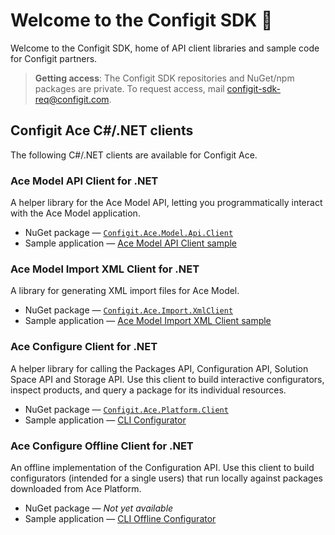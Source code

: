 
# Welcome to the Configit SDK :wave:

Welcome to the Configit SDK, home of API client libraries and sample code for Configit partners.

> **Getting access**: The Configit SDK repositories and NuGet/npm packages are private. To request access, mail
> configit-sdk-req@configit.com.

## Configit Ace C#/.NET clients

The following C#/.NET clients are available for Configit Ace.

### Ace Model API Client for .NET       

A helper library for the Ace Model API, letting you
programmatically interact with the Ace Model application.

- NuGet package —  [`Configit.Ace.Model.Api.Client`](https://github.com/configit-sdk/ace-model-samples/packages/1151047)
- Sample application —  [Ace Model API Client sample](https://github.com/configit-sdk/ace-model-samples/tree/main/ModelApi/ApiClientSampleModel)

### Ace Model Import XML Client for .NET

A library for generating XML import files for Ace Model.

- NuGet package — [`Configit.Ace.Import.XmlClient`](https://github.com/configit-sdk/ace-model-samples/packages/1123124)
- Sample application — [Ace Model Import XML Client sample](https://github.com/configit-sdk/ace-model-samples/tree/main/XmlClientSampleModel)

### Ace Configure Client for .NET

A helper library for calling the Packages API, Configuration API,
Solution Space API and Storage API. Use this client to build
interactive configurators, inspect products, and query a package
for its individual resources.

- NuGet package — [`Configit.Ace.Platform.Client`](https://github.com/configit-sdk/ace-configure-samples/packages/1123127)
- Sample application — [CLI Configurator](https://github.com/configit-sdk/ace-configure-samples/tree/master/cli-configurator)

### Ace Configure Offline Client for .NET

An offline implementation of the Configuration API. Use this client to
build configurators (intended for a single users) that run locally
against packages downloaded from Ace Platform.

- NuGet package — *Not yet available*
- Sample application —
  [CLI Offline Configurator](https://github.com/configit-sdk/ace-configure-samples/tree/master/cli-offline-configurator)
